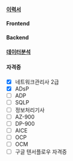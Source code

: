 #### [이력서](https://jiwontwopunch.notion.site/1123e2a4ccdd476384f7118e8b4c4710?pvs=4)
#### Frontend
#### Backend
#### [데이터분석](https://jiwontwopunch.notion.site/a53e39a51d7e4dc2add40a3f896539fc?pvs=4)
#### 자격증
- [x]  네트워크관리사 2급
- [x]  ADsP
- [ ]  ADP
- [ ]  SQLP
- [ ]  정보처리기사
- [ ]  AZ-900
- [ ]  DP-900
- [ ]  AICE
- [ ]  OCP
- [ ]  OCM
- [ ]  구글 텐서플로우 자격증
